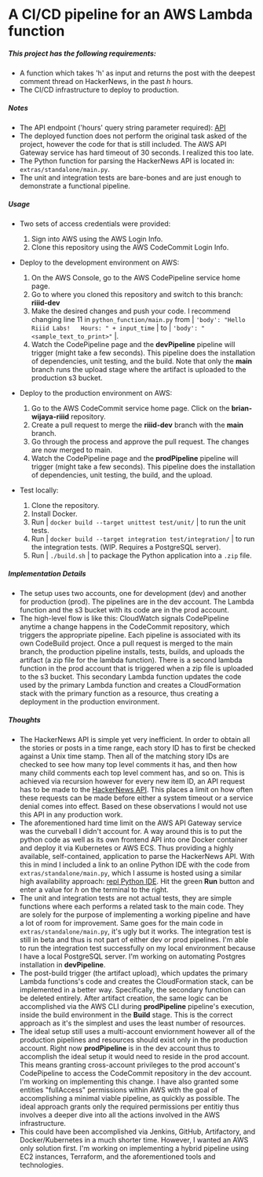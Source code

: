 # A CI/CD pipeline for an AWS Lambda function

##### This project has the following requirements:
  - A function which takes 'h' as input and returns the post with the deepest comment thread on HackerNews, in the past *h* hours.
  - The CI/CD infrastructure to deploy to production.

##### Notes
  - The API endpoint ('hours' query string parameter required): [API](https://ot0rnmj6o7.execute-api.us-east-2.amazonaws.com/prod/prodLambdaFunction)
  - The deployed function does not perform the original task asked of the project, however the code for that is still included. The AWS API Gateway service has hard timeout of 30 seconds. I realized this too late.
  - The Python function for parsing the HackerNews API is located in: `extras/standalone/main.py`.
  - The unit and integration tests are bare-bones and are just enough to demonstrate a functional pipeline.

##### Usage
  - Two sets of access credentials were provided:
    1. Sign into AWS using the AWS Login Info.
    2. Clone this repository using the AWS CodeCommit Login Info.

  - Deploy to the development environment on AWS:
    1. On the AWS Console, go to the AWS CodePipeline service home page.
    2. Go to where you cloned this repository and switch to this branch: **riiid-dev**
    3. Make the desired changes and push your code. I recommend changing line 11 in `python_function/main.py` from | `'body': "Hello Riiid Labs!   Hours: " + input_time` | to | `'body': "<sample_text_to_print>"` |.
    4. Watch the CodePipeline page and the **devPipeline** pipeline will trigger (might take a few seconds). This pipeline does the installation   of dependencies, unit testing, and the build. Note that only the **main** branch runs the upload stage where the artifact is uploaded to the   production s3 bucket.

  - Deploy to the production environment on AWS:
    1. Go to the AWS CodeCommit service home page. Click on the **brian-wijaya-riiid** repository.
    2. Create a pull request to merge the **riiid-dev** branch with the **main** branch.
    3. Go through the process and approve the pull request. The changes are now merged to main.
    4. Watch the CodePipeline page and the **prodPipeline** pipeline will trigger (might take a few seconds). This pipeline does the installation   of dependencies, unit testing, the build, and the upload.

  - Test locally:
    1. Clone the repository.
    2. Install Docker.
    3. Run | `docker build --target unittest test/unit/` | to run the unit tests.
    4. Run | `docker build --target integration test/integration/` | to run the integration tests. (WIP. Requires a PostgreSQL server).
    5. Run | `./build.sh` | to package the Python application into a `.zip` file.

##### Implementation Details
  - The setup uses two accounts, one for development (dev) and another for production (prod). The pipelines are in the dev account. The Lambda function and the s3 bucket with its code are in the prod account.
  - The high-level flow is like this: CloudWatch signals CodePipeline anytime a change happens in the CodeCommit repository, which triggers the appropriate pipeline. Each pipeline is associated with its own CodeBuild project. Once a pull request is merged to the main branch, the production pipeline installs, tests, builds, and uploads the artifact (a zip file for the lambda function). There is a second lambda function in the prod account that is triggered when a zip file is uploaded to the s3 bucket. This secondary Lambda function updates the code used by the primary Lambda function and creates a CloudFormation stack with the primary function as a resource, thus creating a deployment in the production environment.

##### Thoughts
  - The HackerNews API is simple yet very inefficient. In order to obtain all the stories or posts in a time range, each story ID has to first be checked against a Unix time stamp. Then all of the matching story IDs are checked to see how many top level comments it has, and then how many child comments each top level comment has, and so on. This is achieved via recursion however for every new item ID, an API request has to be made to the [HackerNews API](https://github.com/HackerNews/API). This places a limit on how often these requests can be made before either a system timeout or a service denial comes into effect. Based on these observations I would not use this API in any production work.
  - The aforementioned hard time limit on the AWS API Gateway service was the curveball I didn't account for. A way around this is to put the python code as well as its own frontend API into one Docker container and deploy it via Kubernetes or AWS ECS. Thus providing a highly available, self-contained, application to parse the HackerNews API. With this in mind I included a link to an online Python IDE with the code from `extras/standalone/main.py`, which I assume is hosted using a similar high availability approach: [repl Python IDE](https://repl.it/repls/SplendidFickleExams#main.py). Hit the green **Run** button and enter a value for *h* on the terminal to the right.
  - The unit and integration tests are not actual tests, they are simple functions where each performs a related task to the main code. They are solely for the purpose of implementing a working pipeline and have a lot of room for improvement. Same goes for the main code in `extras/standalone/main.py`, it's ugly but it works. The integration test is still in beta and thus is not part of either dev or prod pipelines. I'm able to run the integration test successfully on my local environment because I have a local PostgreSQL server. I'm working on automating Postgres installation in **devPipeline**.
  - The post-build trigger (the artifact upload), which updates the primary Lambda functions's code and creates the CloudFormation stack, can be implemented in a better way. Specifically, the secondary function can be deleted entirely. After artifact creation, the same logic can be accomplished via the AWS CLI during **prodPipeline** pipeline's execution, inside the build environment in the **Build** stage. This is the correct approach as it's the simplest and uses the least number of resources.
  - The ideal setup still uses a multi-account enviornment however all of the production pipelines and resources should exist only in the production account. Right now **prodPipeline** is in the dev account thus to accomplish the ideal setup it would need to reside in the prod account. This means granting cross-account privileges to the prod account's CodePipeline to access the CodeCommit repository in the dev account. I'm working on implementing this change. I have also granted some entities "fullAccess" permissions within AWS with the goal of accomplishing a minimal viable pipeline, as quickly as possible. The ideal approach grants only the required permissions per entitiy thus involves a deeper dive into all the actions involved in the AWS infrastructure.
  - This could have been accomplished via Jenkins, GitHub, Artifactory, and Docker/Kubernetes in a much shorter time. However, I wanted an AWS only solution first. I'm working on implementing a hybrid pipeline using EC2 instances, Terraform, and the aforementioned tools and technologies.

